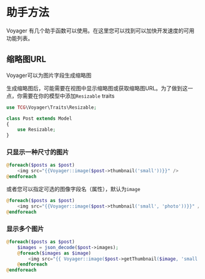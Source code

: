 # 助手方法

Voyager 有几个助手函数可以使用。在这里您可以找到可以加快开发速度的可用功能列表。


## 缩略图URL

Voyager可以为图片字段生成缩略图

生成缩略图后，可能需要在视图中显示缩略图或获取缩略图URL。为了做到这一点，你需要在你的模型中添加`Resizable`  traits

```php
use TCG\Voyager\Traits\Resizable;

class Post extends Model
{
    use Resizable;
}
```

### 只显示一种尺寸的图片

```php
@foreach($posts as $post)
    <img src="{{Voyager::image($post->thumbnail('small'))}}" />
@endforeach
```

或者您可以指定可选的图像字段名（属性），默认为`image`

```php
@foreach($posts as $post)
    <img src="{{Voyager::image($post->thumbnail('small', 'photo'))}}" />
@endforeach
```

### 显示多个图片

```php
@foreach($posts as $post)
    $images = json_decode($post->images);
    @foreach($images as $image)
        <img src="{{ Voyager::image($post->getThumbnail($image, 'small')) }}" />
    @endforeach
@endforeach
```

